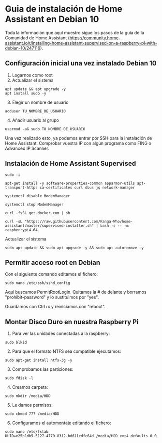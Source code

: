 # Guia de instalación de Home Assistant en Debian 10

Toda la información que aquí muestro sigue los pasos de la guía de la Comunidad de Home Assistant (https://community.home-assistant.io/t/installing-home-assistant-supervised-on-a-raspberry-pi-with-debian-10/247116).

## Configuración inicial una vez instalado Debian 10

1. Logarnos como root
2. Actualizar el sistema
```
apt update && apt upgrade -y
apt install sudo -y
```
3. Elegir un nombre de usuario
```
adduser TU_NOMBRE_DE_USUARIO
```
4. Añadir usuario al grupo
```
usermod -aG sudo TU_NOMBRE_DE_USUARIO
```

Una vez realizado esto, ya podemos entrar por SSH para la instalación de Home Assistant. Comprobar vuestra IP con algún programa como FING o Advanced IP Scanner.

## Instalación de Home Assistant Supervised
```
sudo -i

apt-get install -y software-properties-common apparmor-utils apt-transport-https ca-certificates curl dbus jq network-manager

systemctl disable ModemManager

systemctl stop ModemManager

curl -fsSL get.docker.com | sh

curl -sL "https://raw.githubusercontent.com/Kanga-Who/home-assistant/master/supervised-installer.sh" | bash -s -- -m raspberrypi4-64
```

Actualizar el sistema
```
sudo apt update && sudo apt upgrade -y && sudo apt autoremove –y
```

## Permitir acceso root en Debian
Con el siguiente comando editamos el fichero:
```
sudo nano /etc/ssh/sshd_config
```
Aqui buscamos PermitRootLogin. Quitamos la # de delante y borramos "prohibit-password" y lo sustituimos por "yes".

Guardamos con Ctrl+x y reiniciamos con "reboot".

## Montar Disco Duro en nuestra Raspberry Pi
1. Para ver las unidades conectadas a la raspberry:
```
sudo blkid
```
2. Para que el formato NTFS sea compatible ejecutamos:
```
sudo apt-get install ntfs-3g -y
```
3. Comprobamos las particiones:
```
sudo fdisk -l
```
4. Creamos carpeta:
```
sudo mkdir /media/HDD
```
5. Le damos permisos:
 ```
sudo chmod 777 /media/HDD
```
6. Configuramos el automontaje editando el fichero:
```
sudo nano /etc/fstab	
UUID=e25b1db5-5127-4779-8312-bd611edfc64d /media/HDD ext4 defaults 0 0
```
